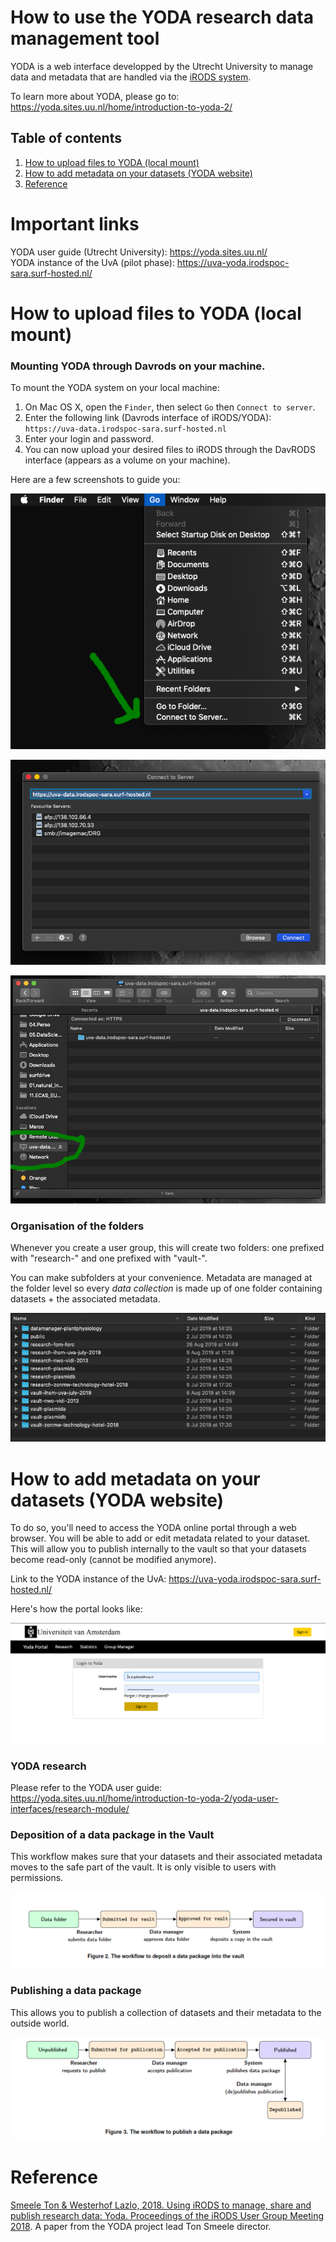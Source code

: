 # How to use the YODA research data management tool 
YODA is a web interface developped by the Utrecht University 
to manage data and metadata that are handled via the [iRODS system](https://irods.org/). 

To learn more about YODA, please go to: https://yoda.sites.uu.nl/home/introduction-to-yoda-2/

## Table of contents
1. [How to upload files to YODA (local mount)](#how-to-upload-files-to-yoda-local-mount)
2. [How to add metadata on your datasets (YODA website)](#how-to-add-metadata-on-your-datasets-yoda-website)
3. [Reference](#reference)

# Important links
YODA user guide (Utrecht University): https://yoda.sites.uu.nl/  
YODA instance of the UvA (pilot phase): https://uva-yoda.irodspoc-sara.surf-hosted.nl/ 

# How to upload files to YODA (local mount)

### Mounting YODA through Davrods on your machine.
To mount the YODA system on your local machine:
1. On Mac OS X, open the `Finder`, then select `Go` then `Connect to server`.
2. Enter the following link (Davrods interface of iRODS/YODA): `https://uva-data.irodspoc-sara.surf-hosted.nl` 
3. Enter your login and password.
4. You can now upload your desired files to iRODS through the DavRODS interface (appears as a volume on your machine).

Here are a few screenshots to guide you:  

![Step 1](../img/connect-to-server.png)

![Step 2](../img/connect-to-server-2.png)

![Step 3](../img/davrods-1.png)

### Organisation of the folders
Whenever you create a user group, this will create two folders: one prefixed with "research-" and one prefixed with "vault-".

You can make subfolders at your convenience. Metadata are managed at the folder level so every *data collection* is made up of one folder containing datasets + the associated metadata. 

![Folder organisation](../img/folder-structure.png)


# How to add metadata on your datasets (YODA website)
To do so, you'll need to access the YODA online portal through a web browser. You will be able to add or edit metadata related to your dataset. This will allow you to publish internally to the vault so that your datasets become read-only (cannot be modified anymore).

Link to the YODA instance of the UvA: https://uva-yoda.irodspoc-sara.surf-hosted.nl/    

Here's how the portal looks like:  

![YODA portal login](../img/yoda-portal-login.png)

### YODA research
Please refer to the YODA user guide: https://yoda.sites.uu.nl/home/introduction-to-yoda-2/yoda-user-interfaces/research-module/

### Deposition of a data package in the Vault
This workflow makes sure that your datasets and their associated metadata moves to the safe part of the vault. It is only visible to users with permissions. 

![Deposit in the Vault](../img/vault-publication.png)

### Publishing a data package
This allows you to publish a collection of datasets and their metadata to the outside world.

![Publish your data package](../img/publish-data.png)

# Reference
[Smeele Ton & Westerhof Lazlo, 2018. Using iRODS to manage, share and publish research
data: Yoda. Proceedings of the iRODS User Group Meeting 2018](./2018-Yoda.pdf). A paper from the YODA project lead Ton Smeele  director.